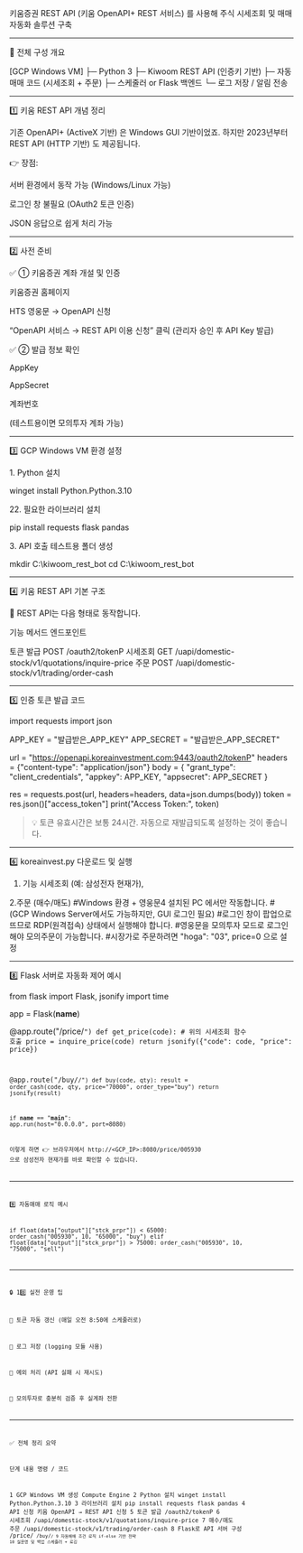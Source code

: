 키움증권 REST API (키움 OpenAPI+ REST 서비스) 를 사용해 주식 시세조회 및 매매 자동화 솔루션 구축




---

🧭 전체 구성 개요

[GCP Windows VM]
   ├─ Python 3
   ├─ Kiwoom REST API (인증키 기반)
   ├─ 자동매매 코드 (시세조회 + 주문)
   ├─ 스케줄러 or Flask 백엔드
   └─ 로그 저장 / 알림 전송


---

1️⃣ 키움 REST API 개념 정리

기존 OpenAPI+ (ActiveX 기반) 은 Windows GUI 기반이었죠.
하지만 2023년부터 REST API (HTTP 기반) 도 제공됩니다.

👉 장점:

서버 환경에서 동작 가능 (Windows/Linux 가능)

로그인 창 불필요 (OAuth2 토큰 인증)

JSON 응답으로 쉽게 처리 가능



---

2️⃣ 사전 준비

✅ ① 키움증권 계좌 개설 및 인증

키움증권 홈페이지

HTS 영웅문 → OpenAPI 신청

“OpenAPI 서비스 → REST API 이용 신청” 클릭
(관리자 승인 후 API Key 발급)


✅ ② 발급 정보 확인

AppKey

AppSecret

계좌번호

(테스트용이면 모의투자 계좌 가능)



---

3️⃣ GCP Windows VM 환경 설정

1️. Python 설치

winget install Python.Python.3.10

2️2. 필요한 라이브러리 설치

pip install requests flask pandas

3️. API 호출 테스트용 폴더 생성

mkdir C:\kiwoom_rest_bot
cd C:\kiwoom_rest_bot


---

4️⃣ 키움 REST API 기본 구조

📡 REST API는 다음 형태로 동작합니다.

기능	메서드	엔드포인트

토큰 발급	POST	/oauth2/tokenP
시세조회	GET	/uapi/domestic-stock/v1/quotations/inquire-price
주문	POST	/uapi/domestic-stock/v1/trading/order-cash



---

5️⃣ 인증 토큰 발급 코드

import requests
import json

APP_KEY = "발급받은_APP_KEY"
APP_SECRET = "발급받은_APP_SECRET"

url = "https://openapi.koreainvestment.com:9443/oauth2/tokenP"
headers = {"content-type": "application/json"}
body = {
    "grant_type": "client_credentials",
    "appkey": APP_KEY,
    "appsecret": APP_SECRET
}

res = requests.post(url, headers=headers, data=json.dumps(body))
token = res.json()["access_token"]
print("Access Token:", token)

> 💡 토큰 유효시간은 보통 24시간.
자동으로 재발급되도록 설정하는 것이 좋습니다.




---

6️⃣ koreainvest.py 다운로드 및 실행
1. 기능  시세조회 (예: 삼성전자 현재가), 

2.주문 (매수/매도)
#Windows 환경 + 영웅문4 설치된 PC 에서만 작동합니다.
#(GCP Windows Server에서도 가능하지만, GUI 로그인 필요)
#로그인 창이 팝업으로 뜨므로 RDP(원격접속) 상태에서 실행해야 합니다.
#영웅문을 모의투자 모드로 로그인해야 모의주문이 가능합니다.
#시장가로 주문하려면 "hoga": "03", price=0 으로 설정

---
8️⃣ Flask 서버로 자동화 제어 예시

from flask import Flask, jsonify
import time

app = Flask(__name__)

@app.route("/price/<code>")
def get_price(code):
    # 위의 시세조회 함수 호출
    price = inquire_price(code)
    return jsonify({"code": code, "price": price})

@app.route("/buy/<code>/<qty>")
def buy(code, qty):
    result = order_cash(code, qty, price="70000", order_type="buy")
    return jsonify(result)

if __name__ == "__main__":
    app.run(host="0.0.0.0", port=8080)

이렇게 하면
👉 브라우저에서 http://<GCP_IP>:8080/price/005930 으로
삼성전자 현재가를 바로 확인할 수 있습니다.


---

9️⃣ 자동매매 로직 예시

if float(data["output"]["stck_prpr"]) < 65000:
    order_cash("005930", 10, "65000", "buy")
elif float(data["output"]["stck_prpr"]) > 75000:
    order_cash("005930", 10, "75000", "sell")


---

🔒 10️⃣ 실전 운영 팁

🔁 토큰 자동 갱신 (매일 오전 8:50에 스케줄러로)

🧾 로그 저장 (logging 모듈 사용)

🚨 예외 처리 (API 실패 시 재시도)

🧠 모의투자로 충분히 검증 후 실계좌 전환



---

✅ 전체 정리 요약

단계	내용	명령 / 코드

1	GCP Windows VM 생성	Compute Engine
2	Python 설치	winget install Python.Python.3.10
3	라이브러리 설치	pip install requests flask pandas
4	API 신청	키움 OpenAPI → REST API 신청
5	토큰 발급	/oauth2/tokenP
6	시세조회	/uapi/domestic-stock/v1/quotations/inquire-price
7	매수/매도 주문	/uapi/domestic-stock/v1/trading/order-cash
8	Flask로 API 서버 구성	/price/<code> /buy/<code>/<qty>
9	자동매매 조건 로직	if-else 기반 전략
10	실운영 및 백업	스케줄러 + 로깅






